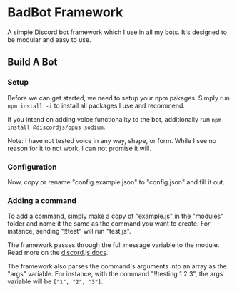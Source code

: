 # BadBot Framework

A simple Discord bot framework which I use in all my bots. It's designed to be modular and easy to use.

## Build A Bot

### Setup

Before we can get started, we need to setup your npm pakages. Simply run `npm install -i` to install all packages I use and recommend.

If you intend on adding voice functionality to the bot, additionally run `npm install @discordjs/opus sodium`.

Note: I have not tested voice in any way, shape, or form. While I see no reason for it to not work, I can not promise it will.

### Configuration

Now, copy or rename "config.example.json" to "config.json" and fill it out.

### Adding a command

To add a command, simply make a copy of "example.js" in the "modules" folder and name it the same as the command you want to create. For instance, sending "!!test" will run "test.js".

The framework passes through the full message variable to the module. Read more on the [discord.js docs](https://discord.js.org/#/docs/main/stable/class/Message).

The framework also parses the command's arguments into an array as the "args" variable. For instance, with the command "!!testing 1 2 3", the args variable will be `["1", "2", "3"]`.
